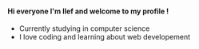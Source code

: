 #### Hi everyone I'm Ilef and welcome to my profile !
- Currently studying in computer science
- I love coding and learning about web developement
